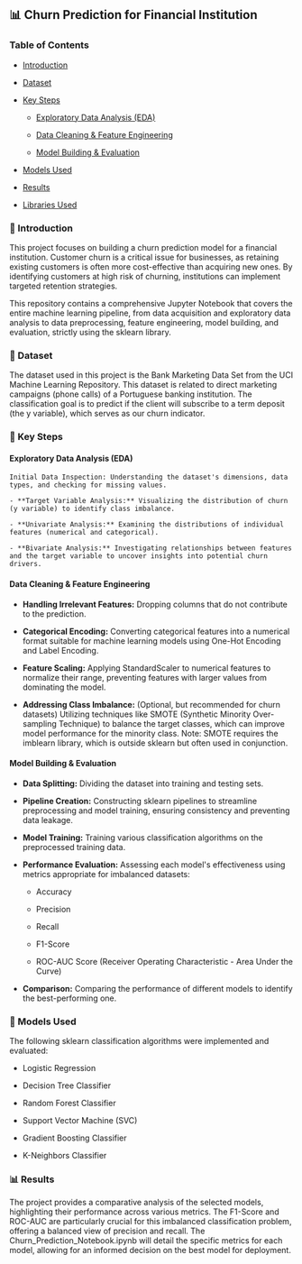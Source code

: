 ## 📊 Churn Prediction for Financial Institution

### Table of Contents

- [Introduction](#-🚀-Introduction)

- [Dataset](#Dataset)

- [Key Steps](#Key-Steps)

    - [Exploratory Data Analysis (EDA)](#Exploratory-Data-Analysis-(EDA))

    - [Data Cleaning & Feature Engineering](#Data-Cleaning-&-Feature-Engineering)

    - [Model Building & Evaluation](#Model-Building-&-Evaluation)

- [Models Used](#Models-Used)

- [Results](#Results) 

- [Libraries Used](#Libraries-Used)

### 🚀 Introduction
This project focuses on building a churn prediction model for a financial institution. Customer churn is a critical issue for businesses, as retaining existing customers is often more cost-effective than acquiring new ones. By identifying customers at high risk of churning, institutions can implement targeted retention strategies.

This repository contains a comprehensive Jupyter Notebook that covers the entire machine learning pipeline, from data acquisition and exploratory data analysis to data preprocessing, feature engineering, model building, and evaluation, strictly using the sklearn library.

### 💾 Dataset
The dataset used in this project is the Bank Marketing Data Set from the UCI Machine Learning Repository. This dataset is related to direct marketing campaigns (phone calls) of a Portuguese banking institution. The classification goal is to predict if the client will subscribe to a term deposit (the y variable), which serves as our churn indicator.

### 🔑 Key Steps

#### Exploratory Data Analysis (EDA)
    Initial Data Inspection: Understanding the dataset's dimensions, data types, and checking for missing values.
    
    - **Target Variable Analysis:** Visualizing the distribution of churn (y variable) to identify class imbalance.
    
    - **Univariate Analysis:** Examining the distributions of individual features (numerical and categorical).
    
    - **Bivariate Analysis:** Investigating relationships between features and the target variable to uncover insights into potential churn drivers.

#### Data Cleaning & Feature Engineering ###
  - **Handling Irrelevant Features:** Dropping columns that do not contribute to the prediction.

  - **Categorical Encoding:** Converting categorical features into a numerical format suitable for machine learning models using One-Hot Encoding and Label Encoding.

  - **Feature Scaling:** Applying StandardScaler to numerical features to normalize their range, preventing features with larger values from dominating the model.

  - **Addressing Class Imbalance:** (Optional, but recommended for churn datasets) Utilizing techniques like SMOTE (Synthetic Minority Over-sampling Technique) to balance the target classes, which can improve model performance for the minority class. Note: SMOTE requires the imblearn library, which is outside sklearn but often used in conjunction.

#### Model Building & Evaluation ###
- **Data Splitting:** Dividing the dataset into training and testing sets.

- **Pipeline Creation:** Constructing sklearn pipelines to streamline preprocessing and model training, ensuring consistency and preventing data leakage.

- **Model Training:** Training various classification algorithms on the preprocessed training data.

- **Performance Evaluation:** Assessing each model's effectiveness using metrics appropriate for imbalanced datasets:

    - Accuracy

    - Precision

    - Recall

    - F1-Score

    - ROC-AUC Score (Receiver Operating Characteristic - Area Under the Curve)

- **Comparison:** Comparing the performance of different models to identify the best-performing one.

### 🤖 Models Used ###
The following sklearn classification algorithms were implemented and evaluated:

  - Logistic Regression

  - Decision Tree Classifier

  - Random Forest Classifier

  - Support Vector Machine (SVC)

  - Gradient Boosting Classifier

  - K-Neighbors Classifier

### 📊 Results
The project provides a comparative analysis of the selected models, highlighting their performance across various metrics. The F1-Score and ROC-AUC are particularly crucial for this imbalanced classification problem, offering a balanced view of precision and recall. The Churn_Prediction_Notebook.ipynb will detail the specific metrics for each model, allowing for an informed decision on the best model for deployment.
